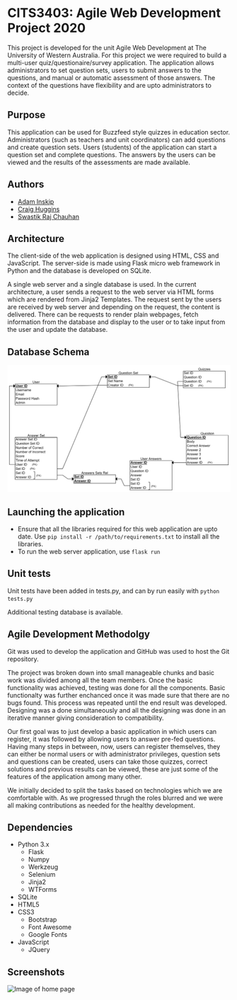 # CITS3403: Agile Web Development Project 2020

This project is developed for the unit Agile Web Development at The University of Western Australia. For this project we were required to build a multi-user quiz/questionaire/survey application. The application allows administrators to set question sets, users to submit answers to the questions, and manual or automatic assessment of those answers. The context of the questions have flexibility and are upto administrators to decide.

## Purpose

This application can be used for Buzzfeed style quizzes in education sector. Administrators (such as teachers and unit coordinators) can add questions and create question sets. Users (students) of the application can start a question set and complete questions. The answers by the users can be viewed and the results of the assessments are made available.

## Authors

- [Adam Inskip](https://github.com/inskippy)
- [Craig Huggins](https://github.com/craighuggins)
- [Swastik Raj Chauhan](https://github.com/quasarswastik)

## Architecture

The client-side of the web application is designed using HTML, CSS and JavaScript. The server-side is made using Flask micro web framework in Python and the database is developed on SQLite. 

A single web server and a single database is used. In the current architecture, a user sends a request to the web server via HTML forms which are rendered from Jinja2 Templates. The request sent by the users are received by web server and depending on the request, the content is delivered. There can be requests to render plain webpages, fetch information from the database and display to the user or to take input from the user and update the database.

## Database Schema

![Schema](https://github.com/quasarswastik/CITS3403_Project-2/blob/master/Schema_rough.png)

## Launching the application

- Ensure that all the libraries required for this web application are upto date. Use ```pip install -r /path/to/requirements.txt``` to install all the libraries.
- To run the web server application, use ```flask run```

## Unit tests

Unit tests have been added in tests.py, and can by run easily with ```python tests.py```

Additional testing database is available.

## Agile Development Methodolgy

Git was used to develop the application and GitHub was used to host the Git repository.

The project was broken down into small manageable chunks and basic work was divided among all the team members. Once the basic functionality was achieved, testing was done for all the components. Basic functionalty was further enchanced once it was made sure that there are no bugs found. This process was repeated until the end result was developed. Designing was a done simultaneously and all the designing was done in an iterative manner giving consideration to compatibility.

Our first goal was to just develop a basic application in which users can register, it was followed by allowing users to answer pre-fed questions. Having many steps in between, now, users can register themselves, they can either be normal users or with administrator privileges, question sets and questions can be created, users can take those quizzes, correct solutions and previous results can be viewed, these are just some of the features of the application among many other.

We initially decided to split the tasks based on technologies which we are comfortable with. As we progressed thrugh the roles blurred and we were all making contributions as needed for the healthy development.

## Dependencies

- Python 3.x
  - Flask
  - Numpy
  - Werkzeug
  - Selenium
  - Jinja2
  - WTForms
- SQLite
- HTML5
- CSS3
  - Bootstrap 
  - Font Awesome
  - Google Fonts
- JavaScript
  - JQuery

## Screenshots

![Image of home page](https://github.com/quasarswastik/CITS3403_Project-2/blob/master/HomePage.png)
